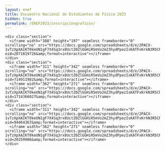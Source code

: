 ```yaml
---
layout: enef
title: Encuentro Nacional de Estudiantes de Física 2023
hidden: true
permalink: /ENEF2023/inscripciongraficos/
---
```


<div class="no-pad-top" id="index-page">
  <div class="container">
  
    <div class="section">
      <iframe width="388" height="197" seamless frameborder="0" scrolling="no" src="https://docs.google.com/spreadsheets/d/e/2PACX-1vTzXpXAIKT0keUN1gF7X4Sq3rx8UctZ0ZlGGHiR5mVo2mZ3hydPpezIsKATFxKrkN3R5CRBnVxhLCdX/pubchart?oid=2071819726&amp;format=interactive"></iframe>
    </div>
    <div class="section">
      <iframe width="311" height="342" seamless frameborder="0" scrolling="no" src="https://docs.google.com/spreadsheets/d/e/2PACX-1vTzXpXAIKT0keUN1gF7X4Sq3rx8UctZ0ZlGGHiR5mVo2mZ3hydPpezIsKATFxKrkN3R5CRBnVxhLCdX/pubchart?oid=714911982&amp;format=interactive"></iframe>
      <iframe width="362" height="271" seamless frameborder="0" scrolling="no" src="https://docs.google.com/spreadsheets/d/e/2PACX-1vTzXpXAIKT0keUN1gF7X4Sq3rx8UctZ0ZlGGHiR5mVo2mZ3hydPpezIsKATFxKrkN3R5CRBnVxhLCdX/pubchart?oid=1714366027&amp;format=interactive"></iframe>
    </div>
    <div class="section">
      <iframe width="311" height="342" seamless frameborder="0" scrolling="no" src="https://docs.google.com/spreadsheets/d/e/2PACX-1vTzXpXAIKT0keUN1gF7X4Sq3rx8UctZ0ZlGGHiR5mVo2mZ3hydPpezIsKATFxKrkN3R5CRBnVxhLCdX/pubchart?oid=94464367&amp;format=interactive"></iframe>
      <iframe width="362" height="271" seamless frameborder="0" scrolling="no" src="https://docs.google.com/spreadsheets/d/e/2PACX-1vTzXpXAIKT0keUN1gF7X4Sq3rx8UctZ0ZlGGHiR5mVo2mZ3hydPpezIsKATFxKrkN3R5CRBnVxhLCdX/pubchart?oid=20259986&amp;format=interactive"></iframe>
    </div>
    
  </div>
</div>
